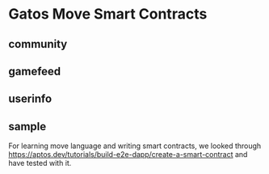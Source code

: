 # Gatos Move Smart Contracts 
## community 

## gamefeed

## userinfo

## sample
For learning move language and writing smart contracts, we looked through https://aptos.dev/tutorials/build-e2e-dapp/create-a-smart-contract and have tested with it. 